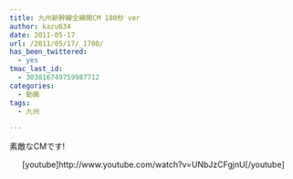 ```yaml
---
title: 九州新幹線全線開CM 180秒 ver
author: kazu634
date: 2011-05-17
url: /2011/05/17/_1700/
has_been_twittered:
  - yes
tmac_last_id:
  - 303816749759987712
categories:
  - 動画
tags:
  - 九州

---
```

素敵なCMです!

<p style="text-align: center;">
  [youtube]http://www.youtube.com/watch?v=UNbJzCFgjnU[/youtube]
</p>